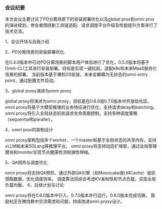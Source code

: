 ### 会议纪要

本次会议主要讨论了PD分离场景下的安装部署优化以及global prox到omni prox的演进规划。参会者围绕新工具链适配、请求调度平台升级及性能提升方案进行了技术交流。

1、会议开场与自我介绍

2、PD分离场景的安装部署优化

在0.4.0版本中已对PD分离场景的脚本用户体验进行了优化，0.5.0版本将基于Omni-CLI工具进行安装部署。目标是实现一键拉起，适配k8s和未来MaaS服务化场景的部署。
当前版本基于裸机OS安装，未来会解耦为无状态的omni entry point，通过配置文件启动。

3、global proxy演进为omni proxy

global proxy将演进为omni proxy，目标是在0.6.0或0.7.0版本中开放给社区。omni proxy将基于大模型推理的业务特征进行优化，支持请求delay和batching。
omni proxy将引入全局状态机和请求生命周期控制，支持多种调度策略（sequential和parallel）。

4、omni prox的架构设计

omni proxy架构包括多个worker、一个master和基于全局状态的共享内存。支持vLLM和未来SGLang等推理平台。
omni proxy将支持动态扩缩容，通过全局管理模块和monitor实现节点健康检测和弹性伸缩。

5、QA预热与调度优化

omni proxy将支持QA预热，通过外部QA引擎（如Mooncake或LMCache）提前预取数据，优化调度效率。
调度算法将综合考虑KV亲和性和节点负载，实现全局负载均衡。
6、后续计划与讨论

omni proxy将在0.6.0版本中引入，0.7.0版本并行运行，0.8.0版本完成切换。
鼓励社区在微信群中交流需求和问题，持续改进omni proxy设计。